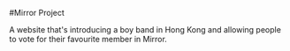 #Mirror Project

A website that's introducing a boy band in Hong Kong and allowing people to vote
for their favourite member in Mirror.
